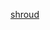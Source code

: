 [shroud](https://github.com/LLNL/shroud/blob/db592d5d72ed61cbebbd1a084230e15b6b0096b4/Makefile#L139-L160)